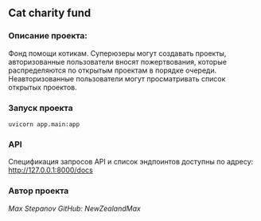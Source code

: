 ## Cat charity fund

### Описание проекта:
Фонд помощи котикам. Суперюзеры могут создавать проекты, авторизованные пользователи вносят пожертвования, которые распределяются по открытым проектам в порядке очереди. Неавторизованные пользователи могут просматривать список открытых проектов.

### Запуск проекта
`
uvicorn app.main:app
`

### API
Спецификация запросов API и список эндпоинтов доступны по адресу:
http://127.0.0.1:8000/docs

### Автор проекта
_Max Stepanov_
_GitHub: NewZealandMax_
